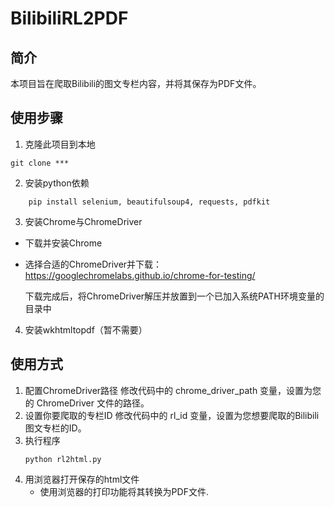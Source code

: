 # BilibiliRL2PDF

## 简介
本项目旨在爬取Bilibili的图文专栏内容，并将其保存为PDF文件。

## 使用步骤

1. 克隆此项目到本地
```
git clone ***
```

2. 安装python依赖
```
    pip install selenium, beautifulsoup4, requests, pdfkit
```
3. 安装Chrome与ChromeDriver
+ 下载并安装Chrome
+ 选择合适的ChromeDriver并下载：https://googlechromelabs.github.io/chrome-for-testing/

    下载完成后，将ChromeDriver解压并放置到一个已加入系统PATH环境变量的目录中

4. 安装wkhtmltopdf（暂不需要）

## 使用方式
1. 配置ChromeDriver路径
    修改代码中的 chrome_driver_path 变量，设置为您的 ChromeDriver 文件的路径。
2. 设置你要爬取的专栏ID
    修改代码中的 rl_id 变量，设置为您想要爬取的Bilibili图文专栏的ID。
3. 执行程序
    ```
    python rl2html.py
    ```
4. 用浏览器打开保存的html文件
    + 使用浏览器的打印功能将其转换为PDF文件.